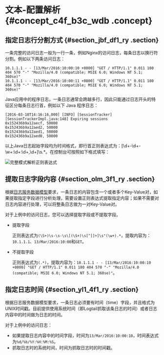 # 文本-配置解析 {#concept_c4f_b3c_wdb .concept}

## 指定日志行分割方式 {#section_jbf_df1_ry .section}

一条完整的访问日志一般为一行一条，例如Nginx的访问日志，每条日志以换行符分割。例如以下两条访问日志：

```
10.1.1.1 - - [13/Mar/2016:10:00:10 +0800] "GET / HTTP/1.1" 0.011 180 404 570 "-" "Mozilla/4.0 (compatible; MSIE 6.0; Windows NT 5.1; 360se)"
10.1.1.1 - - [13/Mar/2016:10:00:11 +0800] "GET / HTTP/1.1" 0.011 180 404 570 "-" "Mozilla/4.0 (compatible; MSIE 6.0; Windows NT 5.1; 360se)"
```

Java应用中的程序日志，一条日志通常会跨越多行，因此只能通过日志开头的特征区分每条日志行首，例如以下 Java 程序日志：

```
[2016-03-18T14:16:16,000] [INFO] [SessionTracker] [SessionTrackerImpl.java:148] Expiring sessions
0x152436b9a12aecf, 50000
0x152436b9a12aed2, 50000
0x152436b9a12aed1, 50000
0x152436b9a12aed0, 50000
```

以上Java日志起始字段均为时间格式，即行首正则表达式为：\[\\d+-\\d+-\\w+:\\d+:\\d+,\\d+\]\\s.\*。在控制台可按照如下格式填写：

 ![](http://static-aliyun-doc.oss-cn-hangzhou.aliyuncs.com/assets/img/13063/2869_zh-CN.png "完整模式解析正则表达式") 

## 提取日志字段内容 {#section_olm_3f1_ry .section}

根据[日志服务数据模型](../../../../intl.zh-CN/产品简介/基本概念/日志.md)要求，一条日志的内容包含一个或者多个Key-Value对，如果提取指定字段进行分析处理，需要设置正则表达式提取指定内容；如果不需要对日志内容进行处理，可以将整条日志做为一对Key-Value对。

对于上例中的访问日志，您可以选择提取字段或不提取字段。

-   提取字段

    正则表达式为`(\S+)\s-\s-\s\[(\S+)\s[^]]+]\s"(\w+).*`，提取内容为：`10.1.1.1`、`13/Mar/2016:10:00`和`GET`。

-   不提取字段

    正则表达式为`(.*)`，提取内容为：`10.1.1.1 - - [13/Mar/2016:10:00:10 +0800] "GET / HTTP/1.1" 0.011 180 404 570 "-" "Mozilla/4.0 (compatible; MSIE 6.0; Windows NT 5.1; 360se)"`。


## 指定日志时间 {#section_yl1_4f1_ry .section}

根据日志服务数据模型要求，一条日志必须要有时间（time）字段，并且格式为UNIX时间戳。目前提供使用系统时间（即Logtail抓取该条日志的时间）或者日志内容中的时间做为日志的时间。

对于上例中的访问日志：

-   如果提取日志内容中的时间字段，时间为`13/Mar/2016:10:00:10`，时间表达式为`%d/%b/%Y:%H:%M:%S`。
-   抓取日志时的系统时间，时间为抓取日志时的时间戳。

